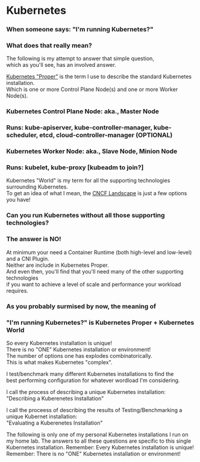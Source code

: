 
# Kubernetes

### When someone says: "I'm running Kubernetes?"<br> 
### What does that really mean?<br> 
The following is my attempt to answer that simple question,<br>
which as you'll see, has an involved answer.<br>

[Kubernetes "Proper"](https://kubernetes.io/docs/concepts/overview/components/) is the term I use to describe the standard Kubernetes installation.<br>
Which is one or more Control Plane Node(s) and one or more Worker Node(s).<br>

### Kubernetes Control Plane Node: aka., Master Node<br>
  ### Runs: kube-apiserver, kube-controller-manager, kube-scheduler, etcd, cloud-controller-manager (OPTIONAL)<br>
### Kubernetes Worker Node: aka., Slave Node, Minion Node<br>
  ### Runs: kubelet, kube-proxy [kubeadm to join?]<br>

Kubernetes "World" is my term for all the supporting technologies surrounding Kubernetes.<br>
To get an idea of what I mean, the [CNCF Landscape](https://landscape.cncf.io/) is just a few options you have!<br>

### Can you run Kubernetes without all those supporting technologies?<br>
### The answer is NO!<br>
At minimum your need a Container Runtime (both high-level and low-level) and a CNI Plugin.<br>
Neither are include in Kubernetes Proper.<br>
And even then, you'll find that you'll need many of the other supporting technologies<br>
if you want to achieve a level of scale and performance your workload requires.<br>

### As you probably surmised by now, the meaning of<br>
### "I'm running Kubernetes?" is Kubernetes Proper + Kubernetes World<br>

So every Kubernetes installation is unique!<br>
There is no "ONE" Kubernetes installation or environment!<br>
The number of options one has explodes combinatorically.<br>
This is what makes Kubernetes "complex".<br>

I test/benchmark many different Kubernetes installations to find the<br>
best performing configuration for whatever wordload I'm considering.<br>

I call the process of describing a unique Kubernetes installation:<br>
"Describing a Kuberenetes Installation"<br>

I call the proceess of describing the results of Testing/Benchmarking a unique Kubernet installation:<br>
"Evaluating a Kuberenetes Installation"<br>

The following is only one of my personal Kubernetes installations I run on my home lab.
The answers to all these questions are specific to this single Kubernetes installation.
  Remember: Every Kubernetes installation is unique!
  Remember: There is no "ONE" Kubernetes installation or environment!


